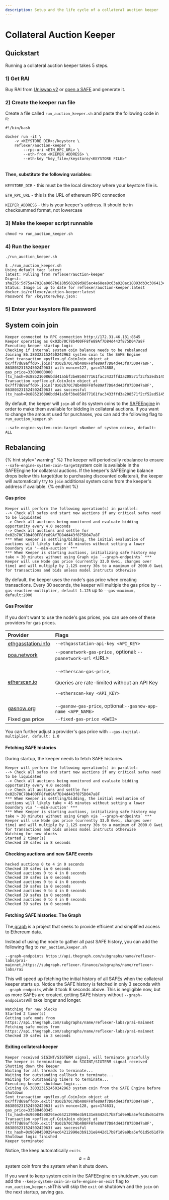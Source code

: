 ```yaml
---
description: Setup and the life cycle of a collateral auction keeper
---
```


# Collateral Auction Keeper

## Quickstart

Running a collateral auction keeper takes 5 steps. 

### 1\) Get RAI 

Buy RAI from [Uniswap v2](https://info.uniswap.org/pair/0xEBdE9F61e34B7aC5aAE5A4170E964eA85988008C) or [open a SAFE](https://app.gitbook.com/@reflexer-labs/s/geb/pyflex/safe-management/opening-a-safe) and generate it.

### 2\) Create the keeper run file

Create a file called  `run_auction_keeper.sh` and paste the following code in it:

```text
#!/bin/bash

docker run -it \
	-v <KEYSTORE DIR>:/keystore \
	reflexer/auction-keeper \
        --rpc-uri <ETH_RPC_URL> \
        --eth-from <KEEPER ADDRESS> \
        --eth-key "key_file=/keystore/<KEYSTORE FILE>"
        
```

#### Then, substitute the following variables:

`KEYSTORE_DIR` - this must be the local directory where your keystore file is.

`ETH_RPC_URL` - this is the URL of ethereum RPC connection

`KEEPER_ADDRESS` - this is your keeper's address. It should be in checksummed format, not lowercase

### 3\) Make the keeper script runnable

`chmod +x run_auction_keeper.sh`

### 4\) Run the keeper

`./run_auction_keeper.sh`

```text
$ ./run_auction_keeper.sh
Using default tag: latest
latest: Pulling from reflexer/auction-keeper
Digest: sha256:5d75a47028a0867b618b568269d985ac4a68ea8c63a920ac18093db3c3064134
Status: Image is up to date for reflexer/auction-keeper:latest
docker.io/reflexer/auction-keeper:latest
Password for /keystore/key.json: 
```

### 5\) Enter your keystore file password

## System coin join

```text
Keeper connected to RPC connection http://172.31.46.181:8545
Keeper operating as 0x02b70C78b400FF8fe89Af7D84d443f875D047a8F
Executing keeper startup logic
Checking if internal system coin balance needs to be rebalanced
Joining 86.380323152450242963 system coin to the SAFE Engine
Sent transaction <pyflex.gf.CoinJoin object at 0x7ff7d69affd0>.join('0x02b70C78b400FF8fe89Af7D84d443f875D047a8F', 86380323152450242963) with nonce=127, gas=174888, gas_price=33000000000 (tx_hash=0x885216086bdd41a5bf3be858d77161fac3433ffd3a208571f2cf52ed51456d83)
Transaction <pyflex.gf.CoinJoin object at 0x7ff7d69affd0>.join('0x02b70C78b400FF8fe89Af7D84d443f875D047a8F', 86380323152450242963) was successful (tx_hash=0x885216086bdd41a5bf3be858d77161fac3433ffd3a208571f2cf52ed51456d83)
```

By default, the keeper will `join` all of its system coins to the [SAFEEngine](https://docs.reflexer.finance/system-contracts/core/safe-engine) in order to make them available for bidding in collateral auctions. If you want to change the amount used for purchases, you can add the following flag to `run_auction_keeper.sh`

`--safe-engine-system-coin-target <Number of system coins>, default: ALL`

## Rebalancing

{% hint style="warning" %}
The keeper will periodically rebalance to ensure `--safe-engine-system-coin-target`system coin is available in the SAFEEngine for collateral auctions. If the keeper's SAFEEngine balance drops below this target\(due to purchasing discounted collateral\), the keeper will automatically try to `join` additional system coins from the keeper's address if available.
{% endhint %}

#### Gas price

```text
Keeper will perform the following operation(s) in parallel:
--> Check all safes and start new auctions if any critical safes need to be liquidated
--> Check all auctions being monitored and evaluate bidding opportunity every 4.0 seconds
--> Check all auctions and settle for 0x02b70C78b400FF8fe89Af7D84d443f875D047a8F
*** When Keeper is settling/bidding, the initial evaluation of auctions will likely take > 45 minutes without setting a lower boundary via '--min-auction' ***
*** When Keeper is starting auctions, initializing safe history may take > 30 minutes without using Graph via `--graph-endpoints` ***
Keeper will use Node gas price (currently 33.0 Gwei, changes over time) and will multiply by 1.125 every 30s to a maximum of 2000.0 Gwei for transactions and bids unless model instructs otherwise
```

By default, the keeper uses the node's gas price when creating transactions.  Every 30 seconds, the keeper will multiple the gas price by `--gas-reactive-multiplier, default 1.125`  up to `--gas-maximum, default:2000`

#### Gas Provider

If you don't want to use the node's gas prices, you can use one of these providers for gas prices.

<table>
  <thead>
    <tr>
      <th style="text-align:left">Provider</th>
      <th style="text-align:left">Flags</th>
    </tr>
  </thead>
  <tbody>
    <tr>
      <td style="text-align:left"><a href="https://ethgasstation.info">ethgasstation.info</a>
      </td>
      <td style="text-align:left"><code>--ethgasstation-api-key &lt;API_KEY&gt;</code> 
      </td>
    </tr>
    <tr>
      <td style="text-align:left"><a href="https://www.poa.network">poa.network</a>
      </td>
      <td style="text-align:left"><code>--poanetwork-gas-price</code> , optional: <code>--poanetwork-url</code> &lt;URL&gt;</td>
    </tr>
    <tr>
      <td style="text-align:left"><a href="https://etherscan.io">etherscan.io</a>
      </td>
      <td style="text-align:left">
        <p><code>--etherscan-gas-price</code>,</p>
        <p>Queries are rate-limited without an API Key</p>
        <p><code>--etherscan-key &lt;API_KEY&gt;</code>
        </p>
      </td>
    </tr>
    <tr>
      <td style="text-align:left"><a href="htps://gasnow.org">gasnow.org</a>
      </td>
      <td style="text-align:left"><code>--gasnow-gas-price</code>, optional:<code>--gasnow-app-name &lt;APP_NAME&gt;</code>
      </td>
    </tr>
    <tr>
      <td style="text-align:left">Fixed gas price</td>
      <td style="text-align:left"><code>--fixed-gas-price &lt;GWEI&gt;</code>
      </td>
    </tr>
  </tbody>
</table>

You can further adjust a provider's gas price with `--gas-initial-multiplier, default: 1.0`

####  Fetching SAFE histories

During startup, the keeper needs to fetch SAFE histories.

```text
Keeper will perform the following operation(s) in parallel:
--> Check all safes and start new auctions if any critical safes need to be liquidated
--> Check all auctions being monitored and evaluate bidding opportunity every 4.0 seconds
--> Check all auctions and settle for 0x02b70C78b400FF8fe89Af7D84d443f875D047a8F
*** When Keeper is settling/bidding, the initial evaluation of auctions will likely take > 45 minutes without setting a lower boundary via '--min-auction' ***
*** When Keeper is starting auctions, initializing safe history may take > 30 minutes without using Graph via `--graph-endpoints` ***
Keeper will use Node gas price (currently 33.0 Gwei, changes over time) and will multiply by 1.125 every 30s to a maximum of 2000.0 Gwei for transactions and bids unless model instructs otherwise
Watching for new blocks
Started 2 timer(s)
Checked 39 safes in 8 seconds
```

#### Checking auctions and new SAFE events

```text
hecked auctions 0 to 4 in 0 seconds
Checked 39 safes in 0 seconds
Checked auctions 0 to 4 in 0 seconds
Checked 39 safes in 0 seconds
Checked auctions 0 to 4 in 0 seconds
Checked 39 safes in 0 seconds
Checked auctions 0 to 4 in 0 seconds
Checked 39 safes in 0 seconds
Checked auctions 0 to 4 in 0 seconds
Checked 39 safes in 0 seconds

```

#### Fetching SAFE histories: The Graph

The[ graph](https://thegraph.com) is a project that seeks to provide efficient and simplified access to Ethereum data.

Instead of using the node to gather all past SAFE history, you can add the following flag to `run_auction`\_`keeper.sh`

`--graph-endpoints https://api.thegraph.com/subgraphs/name/reflexer-labs/prai-mainnet,https://subgraph.reflexer.finance/subgraphs/name/reflexer-labs/rai`

This will speed up fetching the initial history of all SAFEs when the collateral keeper starts up. Notice the SAFE history is fetched in only 3 seconds with `--graph-endpoits`,while it took 8 seconds above. This is negligible now, but as more SAFEs are created, getting SAFE history without `--graph-endpoints`will take longer and longer.

```text
Watching for new blocks
Started 2 timer(s)
Getting safe mods from https://api.thegraph.com/subgraphs/name/reflexer-labs/prai-mainnet
Fetching safe modes from https://api.thegraph.com/subgraphs/name/reflexer-labs/prai-mainnet
Checked 39 safes in 3 seconds
```

#### Exiting collateral-keeper

```text
Keeper received SIGINT/SIGTERM signal, will terminate gracefully
The keeper is terminating due do SIGINT/SIGTERM signal received
Shutting down the keeper
Waiting for all threads to terminate...
Waiting for outstanding callback to terminate...
Waiting for outstanding timers to terminate...
Executing keeper shutdown logic...
Exiting 86.380323152450242963 system coin from the SAFE Engine before shutdown
Sent transaction <pyflex.gf.CoinJoin object at 0x7ff7d69affd0>.exit('0x02b70C78b400FF8fe89Af7D84d443f875D047a8F', 86380323152450242963) with nonce=128, gas=174631, gas_price=33580460345 (tx_hash=0x96984500294ec64212990e3b9131e8442d17b8f1d9e9ba5ef61d5d61d79d18e9)
Transaction <pyflex.gf.CoinJoin object at 0x7ff7d69affd0>.exit('0x02b70C78b400FF8fe89Af7D84d443f875D047a8F', 86380323152450242963) was successful (tx_hash=0x96984500294ec64212990e3b9131e8442d17b8f1d9e9ba5ef61d5d61d79d18e9)
Shutdown logic finished
Keeper terminated
```

Notice, the keep automatically `exits` $$a = b$$ system coin from the system when it shuts down.

If you want to keep system coin in the SAFEEngine on shutdown, you can add the  `--keep-system-coin-in-safe-engine-on-exit` flag to `run_auction`\_`keeper.sh`This will skip the `exit` on shutdown and the `join` on the next startup, saving gas.


